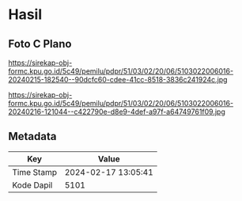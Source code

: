 # Hasil

## Foto C Plano

https://sirekap-obj-formc.kpu.go.id/5c49/pemilu/pdpr/51/03/02/20/06/5103022006016-20240215-182540--90dcfc60-cdee-41cc-8518-3836c241924c.jpg

https://sirekap-obj-formc.kpu.go.id/5c49/pemilu/pdpr/51/03/02/20/06/5103022006016-20240216-121044--c422790e-d8e9-4def-a97f-a64749761f09.jpg


## Metadata

| Key        | Value               |
| ---------- | ------------------- |
| Time Stamp | 2024-02-17 13:05:41 |
| Kode Dapil | 5101                |




